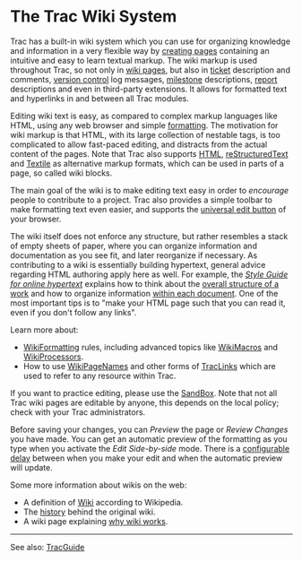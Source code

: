 # The Trac Wiki System






Trac has a built-in wiki system which you can use for organizing knowledge and information in a very flexible way by [creating pages](wiki-new-page) containing an intuitive and easy to learn textual markup. The wiki markup is used throughout Trac, so not only in [wiki pages](title-index), but also in [ticket](trac-tickets) description and comments, [version control](trac-changeset) log messages, [milestone](trac-roadmap) descriptions, [report](trac-reports) descriptions  and even in third-party extensions.
It allows for formatted text and hyperlinks in and between all Trac modules.



Editing wiki text is easy, as compared to complex markup languages like HTML, using any web browser and simple [formatting](wiki-formatting). The motivation for wiki markup is that HTML, with its large collection of nestable tags, is too complicated to allow fast-paced editing, and distracts from the actual content of the pages. Note that Trac also supports [HTML](wiki-html), [reStructuredText](wiki-restructured-text) and [
Textile](https://txstyle.org) as alternative markup formats, which can be used in parts of a page, so called wiki blocks.



The main goal of the wiki is to make editing text easy in order to *encourage* people to contribute to a project. Trac also provides a simple toolbar to make formatting text even easier, and supports the [
universal edit button](http://universaleditbutton.org/Universal_Edit_Button) of your browser.



The wiki itself does not enforce any structure, but rather resembles a stack of empty sheets of paper, where you can organize information and documentation as you see fit, and later reorganize if necessary. 
As contributing to a wiki is essentially building hypertext, general advice regarding HTML authoring apply here as well.
For example, the *[
Style Guide for online hypertext](https://www.w3.org/Provider/Style)* explains how to think about the [
overall structure of a work](https://www.w3.org/Provider/Style/Structure.html) and how to organize information [
within each document](https://www.w3.org/Provider/Style/WithinDocument.html). One of the most important tips is to "make your HTML page such that you can read it, even if you don't follow any links".



Learn more about:


- [WikiFormatting](wiki-formatting) rules, including advanced topics like [WikiMacros](wiki-macros) and [WikiProcessors](wiki-processors).
- How to use [WikiPageNames](wiki-page-names) and other forms of [TracLinks](trac-links) which are used to refer to any resource within Trac.


If you want to practice editing, please use the [SandBox](sand-box). Note that not all Trac wiki pages are editable by anyone, this depends on the local policy; check with your Trac administrators.



Before saving your changes, you can *Preview* the page or *Review Changes* you have made.
You can get an automatic preview of the formatting as you type when you activate the *Edit Side-by-side* mode. There is a [configurable delay](trac-ini#) between when you make your edit and when the automatic preview will update.



Some more information about wikis on the web:


- A definition of [
  Wiki](https://wikipedia.org/wiki/Wiki) according to Wikipedia.
- The [ history](http://c2.com/cgi/wiki?WikiHistory) behind the original wiki.
- A wiki page explaining [
  why wiki works](http://www.usemod.com/cgi-bin/mb.pl?WhyWikiWorks).

---



See also: [TracGuide](trac-guide)



